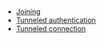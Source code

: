 - [Joining](Joining.md)
- [Tunneled authentication](Tunneled%20authentication.md)
- [Tunneled connection](Tunneled%20connection.md)